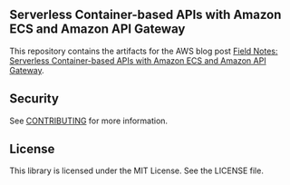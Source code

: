 ## Serverless Container-based APIs with Amazon ECS and Amazon API Gateway

This repository contains the artifacts for the AWS blog post [Field Notes: Serverless Container-based APIs with Amazon ECS and Amazon API Gateway](https://aws.amazon.com/blogs/architecture/field-notes-serverless-container-based-apis-with-amazon-ecs-and-amazon-api-gateway/).

## Security

See [CONTRIBUTING](CONTRIBUTING.md#security-issue-notifications) for more information.

## License

This library is licensed under the MIT License. See the LICENSE file.

